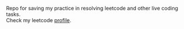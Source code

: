 Repo for saving my practice in resolving leetcode and other live coding tasks.</br>
Check my leetcode [profile](https://leetcode.com/u/reznik789/).
